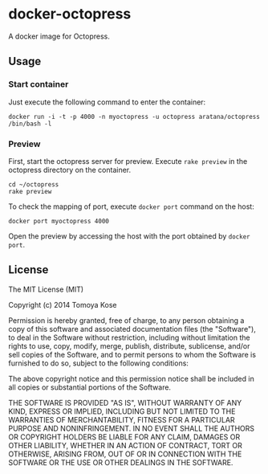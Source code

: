 # docker-octopress

A docker image for Octopress.

## Usage

### Start container

Just execute the following command to enter the container:

```
docker run -i -t -p 4000 -n myoctopress -u octopress aratana/octopress /bin/bash -l
```

### Preview

First, start the octopress server for preview.
Execute `rake preview` in the octopress directory on the container.

```
cd ~/octopress
rake preview
```

To check the mapping of port, execute `docker port` command on the host:

```
docker port myoctopress 4000
```

Open the preview by accessing the host with the port obtained by `docker port`.

## License

The MIT License (MIT)

Copyright (c) 2014 Tomoya Kose

Permission is hereby granted, free of charge, to any person obtaining a copy
of this software and associated documentation files (the "Software"), to deal
in the Software without restriction, including without limitation the rights
to use, copy, modify, merge, publish, distribute, sublicense, and/or sell
copies of the Software, and to permit persons to whom the Software is
furnished to do so, subject to the following conditions:

The above copyright notice and this permission notice shall be included in
all copies or substantial portions of the Software.

THE SOFTWARE IS PROVIDED "AS IS", WITHOUT WARRANTY OF ANY KIND, EXPRESS OR
IMPLIED, INCLUDING BUT NOT LIMITED TO THE WARRANTIES OF MERCHANTABILITY,
FITNESS FOR A PARTICULAR PURPOSE AND NONINFRINGEMENT. IN NO EVENT SHALL THE
AUTHORS OR COPYRIGHT HOLDERS BE LIABLE FOR ANY CLAIM, DAMAGES OR OTHER
LIABILITY, WHETHER IN AN ACTION OF CONTRACT, TORT OR OTHERWISE, ARISING FROM,
OUT OF OR IN CONNECTION WITH THE SOFTWARE OR THE USE OR OTHER DEALINGS IN
THE SOFTWARE.
